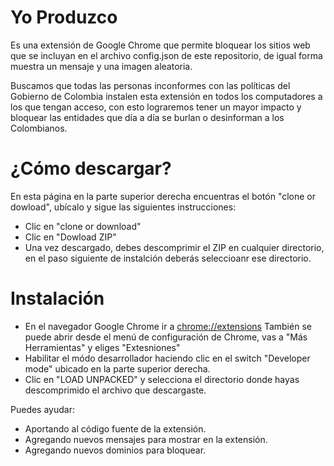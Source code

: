 # Yo Produzco

Es una extensión de Google Chrome que permite bloquear los sitios web que se incluyan en el archivo config.json de este repositorio, de igual forma muestra un mensaje y una imagen aleatoria.

Buscamos que todas las personas inconformes con las políticas del Gobierno de Colombia instalen esta extensión en todos los computadores a los que tengan acceso, con esto lograremos tener un mayor impacto y bloquear las entidades que día a día se burlan o desinforman a los Colombianos.

# ¿Cómo descargar?

En esta página en la parte superior derecha encuentras el botón "clone or dowload", ubícalo y sigue las siguientes instrucciones:

- Clic en "clone or download"
- Clic en "Dowload ZIP"
- Una vez descargado, debes descomprimir el ZIP en cualquier directorio, en el paso siguiente de instalción deberás seleccioanr ese directorio.

# Instalación

- En el navegador Google Chrome ir a [chrome://extensions](chrome://extensions) También se puede abrir desde el menú de configuración de Chrome, vas a "Más Herramientas" y eliges "Extesniones"
- Habilitar el módo desarrollador haciendo clic en el switch "Developer mode" ubicado en la parte superior derecha.
- Clic en "LOAD UNPACKED" y selecciona el directorio donde hayas descomprimido el archivo que descargaste.

Puedes ayudar:

- Aportando al código fuente de la extensión.
- Agregando nuevos mensajes para mostrar en la extensión.
- Agregando nuevos dominios para bloquear.
